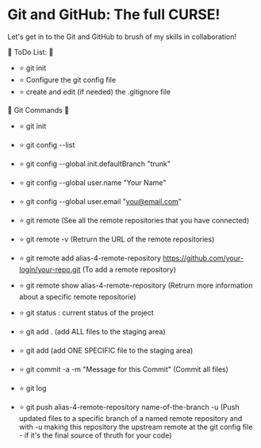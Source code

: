 # Git and GitHub: The full CURSE!

Let's get in to the Git and GitHub to brush of my skills in collaboration!

:construction_worker: ToDo List: :running:

- ⭐ git init
- ⭐ Configure the git config file
- ⭐ create and edit (if needed) the .gitignore file


:star2: Git Commands :star2:

- ⭐ git init

- ⭐  git config --list

- ⭐ git config --global init.defaultBranch "trunk"

- ⭐ git config --global user.name "Your Name"

- ⭐ git config --global user.email "you@email.com"

- ⭐ git remote (See all the remote repositories that you have connected)

- ⭐ git remote -v (Retrurn the URL of the remote repositories)

- ⭐ git remote add alias-4-remote-repository https://github.com/your-login/your-repo.git (To add a remote repository)

- ⭐ git remote show alias-4-remote-repository (Retrurn more information about a specific remote repositorie)

- ⭐ git status : current status of the project

- ⭐ git add . (add ALL files to the staging area)

- ⭐ git add <filename> (add ONE SPECIFIC file to the staging area)

- ⭐ git commit -a -m "Message for this Commit" (Commit all files)

- ⭐ git log
- ⭐ git push alias-4-remote-repository name-of-the-branch -u (Push updated files to a specific branch of a named remote repository and with -u making this repository the upstream remote at the git config file - if it's the final source of thruth for your code)
